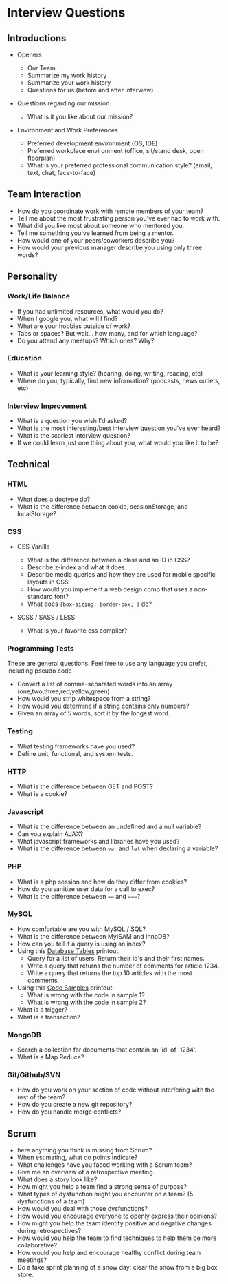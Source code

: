# Interview Questions

## Introductions

* Openers
    * Our Team
    * Summarize my work history
    * Summarize your work history
    * Questions for us (before and after interview)
    
* Questions regarding our mission
    * What is it you like about our mission?

* Environment and Work Preferences
    * Preferred development environment (OS, IDE)
    * Preferred workplace environment (office, sit/stand desk, open floorplan)
    * What is your preferred professional communication style? (email, text, chat, face-to-face)

## Team Interaction
* How do you coordinate work with remote members of your team?
* Tell me about the most frustrating person you've ever had to work with. 
* What did you like most about someone who mentored you.
* Tell me something you've learned from being a mentor. 
* How would one of your peers/coworkers describe you?
* How would your previous manager describe you using only three words? 

## Personality

### Work/Life Balance
* If you had unlimited resources, what would you do?
* When I google you, what will I find?
* What are your hobbies outside of work?
* Tabs or spaces? But wait... how many, and for which language?
* Do you attend any meetups? Which ones? Why?

### Education
* What is your learning style? (hearing, doing, writing, reading, etc)
* Where do you, typically, find new information? (podcasts, news outlets, etc)

### Interview Improvement
* What is a question you wish I'd asked?
* What is the most interesting/best interview question you've ever heard?
* What is the scariest interview question?
* If we could learn just one thing about you, what would you like it to be?

## Technical 
    
### HTML
* What does a doctype do?
* What is the difference between cookie, sessionStorage, and localStorage?

### CSS
* CSS Vanilla
    * What is the difference between a class and an ID in CSS?
    * Describe z-index and what it does.
    * Describe media queries and how they are used for mobile specific layouts in CSS
    * How would you implement a web design comp that uses a non-standard font?
    * What does `{box-sizing: border-box; }` do?
      
* SCSS / SASS / LESS
    * What is your favorite css compiler?
    
### Programming Tests
These are general questions. Feel free to use any language you prefer, including pseudo code
* Convert a list of comma-separated words into an array (one,two,three,red,yellow,green)
* How would you strip whitespace from a string?
* How would you determine if a string contains only numbers?
* Given an array of 5 words, sort it by the longest word. 

### Testing
* What testing frameworks have you used?
* Define unit, functional, and system tests.

### HTTP
* What is the difference between GET and POST?
* What is a cookie?

### Javascript
* What is the difference between an undefined and a null variable?
* Can you explain AJAX?
* What javascript frameworks and libraries have you used?
* What is the difference between `var` and `let` when declaring a variable? 

### PHP
* What is a php session and how do they differ from cookies?
* How do you sanitize user data for a call to exec?
* What is the difference between `==` and `===`?

### MySQL
* How comfortable are you with MySQL / SQL?
* What is the difference between MyISAM and InnoDB?
* How can you tell if a query is using an index?
* Using this <a href="https://github.com/codazoda/notes/blob/master/DatabaseTables.md">Database Tables</a> printout:
    * Query for a list of users. Return their id's and their first names.
    * Write a query that returns the number of comments for article 1234.
    * Write a query that returns the top 10 articles with the most comments.
* Using this <a href="https://github.com/codazoda/notes/blob/master/CodeSamples.md">Code Samples</a> printout:
    * What is wrong with the code in sample 1?
    * What is wrong with the code in sample 2?
* What is a trigger?
* What is a transaction?

### MongoDB
* Search a collection for documents that contain an 'id' of '1234'.
* What is a Map Reduce?

### Git/Github/SVN
* How do you work on your section of code without interfering with the rest of the team?
* How do you create a new git repository?
* How do you handle merge conflicts?

## Scrum
* here anything you think is missing from Scrum?
* When estimating, what do points indicate?
* What challenges have you faced working with a Scrum team?
* Give me an overview of a retrospective meeting.
* What does a story look like?
* How might you help a team find a strong sense of purpose?
* What types of dysfunction might you encounter on a team? (5 dysfunctions of a team)
* How would you deal with those dysfunctions?
* How would you encourage everyone to openly express their opinions?
* How might you help the team identify positive and negative changes during retrospectives?
* How would you help the team to find techniques to help them be more collaborative?
* How would you help and encourage healthy conflict during team meetings?
* Do a fake sprint planning of a snow day; clear the snow from a big box store.